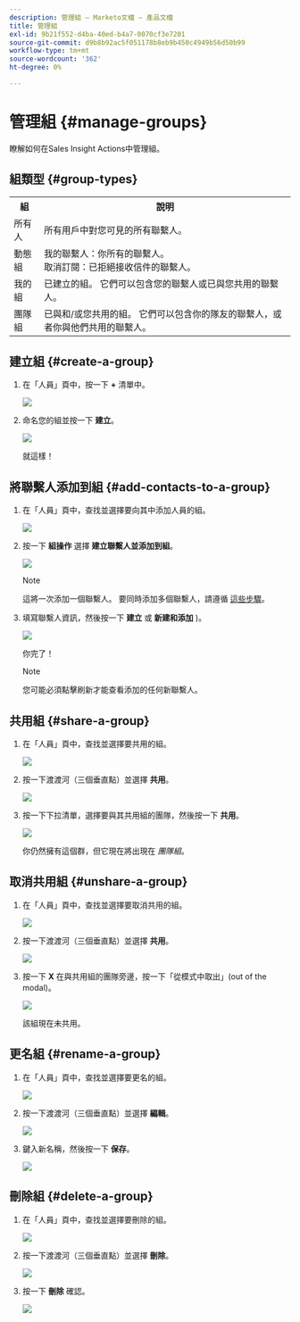 ```yaml
---
description: 管理組 — Marketo文檔 — 產品文檔
title: 管理組
exl-id: 9b21f552-d4ba-40ed-b4a7-0070cf3e7201
source-git-commit: d9b8b92ac5f051178b8eb9b450c4949b56d50b99
workflow-type: tm+mt
source-wordcount: '362'
ht-degree: 0%

---
```


# 管理組 {#manage-groups}

瞭解如何在Sales Insight Actions中管理組。

## 組類型 {#group-types}

<table> 
 <colgroup> 
  <col> 
  <col> 
 </colgroup> 
 <tbody> 
  <tr> 
   <th>組</th> 
   <th>說明</th> 
  </tr> 
  <tr> 
   <td>所有人</td> 
   <td>所有用戶中對您可見的所有聯繫人。</td> 
  </tr> 
  <tr> 
   <td>動態組</td> 
   <td>我的聯繫人：你所有的聯繫人。<br>取消訂閱：已拒絕接收信件的聯繫人。</td> 
  </tr> 
  <tr> 
   <td>我的組</td> 
   <td>已建立的組。 它們可以包含您的聯繫人或已與您共用的聯繫人。</td> 
  </tr> 
  <tr> 
   <td>團隊組</td> 
   <td>已與和/或您共用的組。 它們可以包含你的隊友的聯繫人，或者你與他們共用的聯繫人。</td> 
  </tr> 
 </tbody> 
</table>

## 建立組 {#create-a-group}

1. 在「人員」頁中，按一下 **+** 清單中。

   ![](assets/manage-groups-1.png)

1. 命名您的組並按一下 **建立**。

   ![](assets/manage-groups-2.png)

   就這樣！

## 將聯繫人添加到組 {#add-contacts-to-a-group}

1. 在「人員」頁中，查找並選擇要向其中添加人員的組。

   ![](assets/manage-groups-3.png)

1. 按一下 **組操作** 選擇 **建立聯繫人並添加到組**。

   ![](assets/manage-groups-4.png)

   >[!NOTE]
   >
   >這將一次添加一個聯繫人。 要同時添加多個聯繫人，請遵循 [這些步驟](/help/marketo/product-docs/marketo-sales-insight/actions/people/managing-contacts/import-contacts-via-csv.md)。

1. 填寫聯繫人資訊，然後按一下 **建立** 或 **新建和添加** )。

   ![](assets/manage-groups-5.png)

   你完了！

   >[!NOTE]
   >
   >您可能必須點擊刷新才能查看添加的任何新聯繫人。

## 共用組 {#share-a-group}

1. 在「人員」頁中，查找並選擇要共用的組。

   ![](assets/manage-groups-6.png)

1. 按一下渡渡河（三個垂直點）並選擇 **共用**。

   ![](assets/manage-groups-7.png)

1. 按一下下拉清單，選擇要與其共用組的團隊，然後按一下 **共用**。

   ![](assets/manage-groups-8.png)

   你仍然擁有這個群，但它現在將出現在 _團隊組_。

## 取消共用組 {#unshare-a-group}

1. 在「人員」頁中，查找並選擇要取消共用的組。

   ![](assets/manage-groups-9.png)

1. 按一下渡渡河（三個垂直點）並選擇 **共用**。

   ![](assets/manage-groups-10.png)

1. 按一下 **X** 在與共用組的團隊旁邊，按一下「從模式中取出」(out of the modal)。

   ![](assets/manage-groups-11.png)

   該組現在未共用。

## 更名組 {#rename-a-group}

1. 在「人員」頁中，查找並選擇要更名的組。

   ![](assets/manage-groups-12.png)

1. 按一下渡渡河（三個垂直點）並選擇 **編輯**。

   ![](assets/manage-groups-13.png)

1. 鍵入新名稱，然後按一下 **保存**。

   ![](assets/manage-groups-14.png)

## 刪除組 {#delete-a-group}

1. 在「人員」頁中，查找並選擇要刪除的組。

   ![](assets/manage-groups-15.png)

1. 按一下渡渡河（三個垂直點）並選擇 **刪除**。

   ![](assets/manage-groups-16.png)

1. 按一下 **刪除** 確認。

   ![](assets/manage-groups-17.png)
